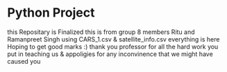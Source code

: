 # Python Project
this Repositary is Finalized
this is from group 8 members Ritu and Ramanpreet Singh
using CARS_1.csv  &   satellite_info.csv 
everything is here Hoping to get good marks :) 
thank you professor for all the hard work you put in teaching us
& appoligies for any inconvinence that we might have caused you
